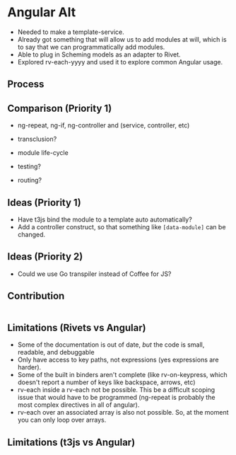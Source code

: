 # Angular Alt

- Needed to make a template-service.
- Already got something that will allow us to add modules at will, which is to say that
  we can programmatically add modules.
- Able to plug in Scheming models as an adapter to Rivet.
- Explored rv-each-yyyy and used it to explore common Angular usage.


## Process


## Comparison (Priority 1)

- ng-repeat, ng-if, ng-controller and (service, controller, etc)
- transclusion?

- module life-cycle

- testing?
- routing?


## Ideas (Priority 1)

- Have t3js bind the module to a template auto automatically?
- Add a controller construct, so that something like `[data-module]` can be changed.


## Ideas (Priority 2)

- Could we use Go transpiler instead of Coffee for JS?


## Contribution

```
```


## Limitations (Rivets vs Angular)

- Some of the documentation is out of date, *but* the code is small, readable, and debuggable
- Only have access to key paths, not expressions (yes expressions are harder).
- Some of the built in binders aren't complete (like rv-on-keypress, which doesn't report
  a number of keys like backspace, arrows, etc)
- rv-each inside a rv-each not be possible.  This be a difficult scoping issue
  that would have to be programmed (ng-repeat is probably the most complex directives in
  all of angular).
- rv-each over an associated array is also not possible.  So, at the moment you can only
  loop over arrays.


## Limitations (t3js vs Angular)